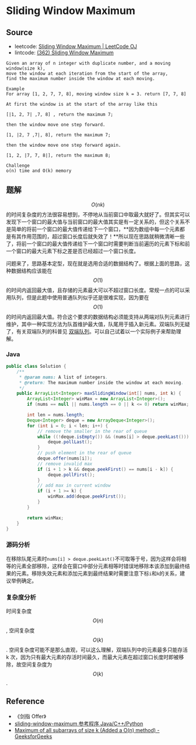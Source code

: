 # Sliding Window Maximum

## Source

- leetcode: [Sliding Window Maximum | LeetCode OJ](https://leetcode.com/problems/sliding-window-maximum/)
- lintcode: [(362) Sliding Window Maximum](http://www.lintcode.com/en/problem/sliding-window-maximum/)

```
Given an array of n integer with duplicate number, and a moving window(size k),
move the window at each iteration from the start of the array,
find the maximum number inside the window at each moving.

Example
For array [1, 2, 7, 7, 8], moving window size k = 3. return [7, 7, 8]

At first the window is at the start of the array like this

[|1, 2, 7| ,7, 8] , return the maximum 7;

then the window move one step forward.

[1, |2, 7 ,7|, 8], return the maximum 7;

then the window move one step forward again.

[1, 2, |7, 7, 8|], return the maximum 8;

Challenge
o(n) time and O(k) memory
```

## 题解

$$O(nk)$$ 的时间复杂度的方法很容易想到，不停地从当前窗口中取最大就好了。但其实可以发现下一个窗口的最大值与当前窗口的最大值其实是有一定关系的，但这个关系不是简单的将前一个窗口的最大值传递给下一个窗口，**因为数组中每一个元素都是有其作用范围的，超过窗口长度后就失效了！**所以现在思路就稍微清晰一些了，将前一个窗口的最大值传递给下一个窗口时需要判断当前遍历的元素下标和前一个窗口的最大元素下标之差是否已经超过一个窗口长度。

问题来了，思路基本定型，现在就是选用合适的数据结构了。根据上面的思路，这种数据结构应该能在 $$O(1)$$ 的时间内返回最大值，且存储的元素最大可以不超过窗口长度。常规一点的可以采用队列，但是此题中使用普通队列似乎还是很难实现，因为要在 $$O(1)$$ 的时间内返回最大值。符合这个要求的数据结构必须能支持从两端对队列元素进行维护，其中一种实现方法为队首维护最大值，队尾用于插入新元素。双端队列无疑了，有关双端队列的科普见 [双端队列](https://zh.wikipedia.org/wiki/%E5%8F%8C%E7%AB%AF%E9%98%9F%E5%88%97)。可以自己试着以一个实际例子来帮助理解。

### Java

```java
public class Solution {
    /**
     * @param nums: A list of integers.
     * @return: The maximum number inside the window at each moving.
     */
    public ArrayList<Integer> maxSlidingWindow(int[] nums, int k) {
        ArrayList<Integer> winMax = new ArrayList<Integer>();
        if (nums == null || nums.length == 0 || k <= 0) return winMax;

        int len = nums.length;
        Deque<Integer> deque = new ArrayDeque<Integer>();
        for (int i = 0; i < len; i++) {
            // remove the smaller in the rear of queue
            while ((!deque.isEmpty()) && (nums[i] > deque.peekLast())) {
                deque.pollLast();
            }
            // push element in the rear of queue
            deque.offer(nums[i]);
            // remove invalid max
            if (i + 1 > k && deque.peekFirst() == nums[i - k]) {
                deque.pollFirst();
            }
            // add max in current window
            if (i + 1 >= k) {
                winMax.add(deque.peekFirst());
            }
        }

        return winMax;
    }
}
```

### 源码分析

在移除队尾元素时`nums[i] > deque.peekLast()`不可取等于号，因为这样会将相等的元素全部移除，这样会在窗口中部分元素相等时错误地移除本该添加到最终结果的元素。移除失效元素和添加元素到最终结果时需要注意下标`i`和`k`的关系，建议举例确定。

### 复杂度分析

时间复杂度 $$O(n)$$, 空间复杂度 $$O(k)$$. 空间复杂度可能不是那么直观，可以这么理解，双端队列中的元素最多只能存活 k 次，因为只有最大元素的存活时间最久，而最大元素在超过窗口长度时即被移除，故空间复杂度为 $$O(k)$$.

## Reference

- 《剑指 Offer》
- [sliding-window-maximum 参考程序 Java/C++/Python](http://www.jiuzhang.com/solutions/sliding-window-maximum/)
- [Maximum of all subarrays of size k (Added a O(n) method) - GeeksforGeeks](http://www.geeksforgeeks.org/maximum-of-all-subarrays-of-size-k/)
